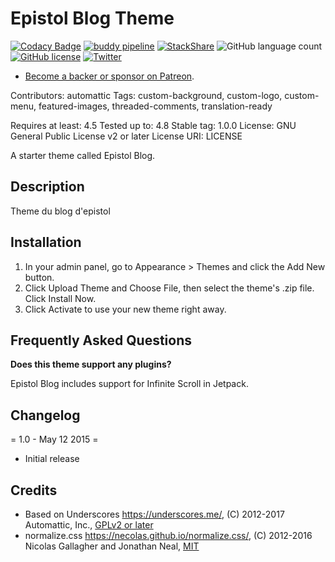 # Epistol Blog Theme

[![Codacy Badge](https://api.codacy.com/project/badge/Grade/3e8c158dc6c04cdf9d3a0f5a735ecc2d)](https://app.codacy.com/app/Epistol/EpiBlog-WP-Theme?utm_source=github.com&utm_medium=referral&utm_content=Epistol/EpiBlog-WP-Theme&utm_campaign=Badge_Grade_Dashboard)
[![buddy pipeline](https://app.buddy.works/mika63270/epiblog-wp-theme/pipelines/pipeline/173400/badge.svg?token=d02226089a67405b2a29f55e7e384aa69393f0f910a4d148a217b72c7272a564 "buddy pipeline")](https://app.buddy.works/mika63270/epiblog-wp-theme/pipelines/pipeline/173400) [![StackShare](https://img.shields.io/badge/tech-stack-0690fa.svg?style=flat)](https://stackshare.io/Epistol/epistol) ![GitHub language count](https://img.shields.io/github/languages/count/Epistol/EpiBlog-WP-Theme.svg)
[![GitHub license](https://img.shields.io/github/license/Epistol/EpiBlog-WP-Theme.svg)](https://github.com/Epistol/EpiBlog-WP-Theme/blob/master/LICENSE)
[![Twitter](https://img.shields.io/twitter/url/https/github.com/Epistol/EpiBlog-WP-Theme.svg?style=social)](https://twitter.com/intent/tweet?text=Wow:&url=https%3A%2F%2Fgithub.com%2FEpistol%2FEpiBlog-WP-Theme)

- [Become a backer or sponsor on Patreon](https://www.patreon.com/epistol).

Contributors: automattic
Tags: custom-background, custom-logo, custom-menu, featured-images, threaded-comments, translation-ready

Requires at least: 4.5
Tested up to: 4.8
Stable tag: 1.0.0
License: GNU General Public License v2 or later
License URI: LICENSE

A starter theme called Epistol Blog.

##  Description 

Theme du blog d\'epistol

## Installation 

1. In your admin panel, go to Appearance > Themes and click the Add New button.
2. Click Upload Theme and Choose File, then select the theme's .zip file. Click Install Now.
3. Click Activate to use your new theme right away.

##  Frequently Asked Questions 

 **Does this theme support any plugins?** 

Epistol Blog includes support for Infinite Scroll in Jetpack.

## Changelog 

= 1.0 - May 12 2015 =
* Initial release

## Credits

* Based on Underscores https://underscores.me/, (C) 2012-2017 Automattic, Inc., [GPLv2 or later](https://www.gnu.org/licenses/gpl-2.0.html)
* normalize.css https://necolas.github.io/normalize.css/, (C) 2012-2016 Nicolas Gallagher and Jonathan Neal, [MIT](https://opensource.org/licenses/MIT)

